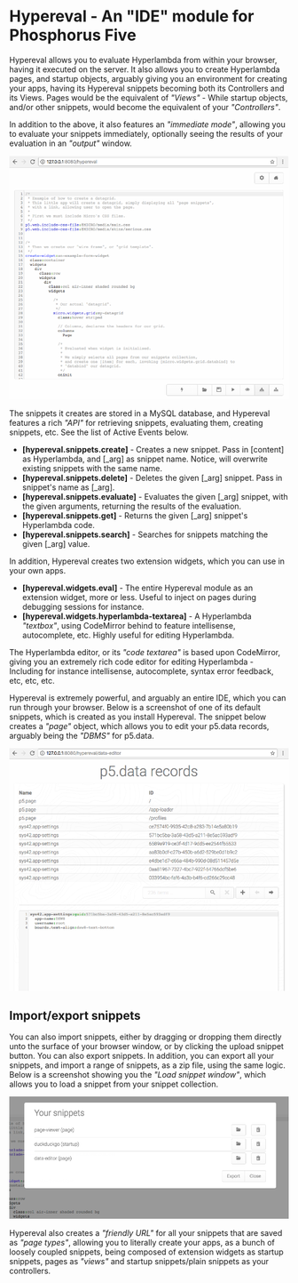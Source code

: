 
# Hypereval - An "IDE" module for Phosphorus Five

Hypereval allows you to evaluate Hyperlambda from within your browser, having it executed
on the server. It also allows you to create Hyperlambda pages, and startup objects, arguably
giving you an environment for creating your apps, having its Hypereval snippets becoming both 
its Controllers and its Views. Pages would be the equivalent of _"Views"_ - While startup objects, 
and/or other snippets, would become the equivalent of your _"Controllers"_.

In addition to the above, it also features an _"immediate mode"_, allowing you to evaluate your
snippets immediately, optionally seeing the results of your evaluation in an _"output"_ window.

![alt screenshot](media/screenshot-hypereval-2.png)

The snippets it creates are stored in a MySQL database, and Hypereval features a rich _"API"_
for retrieving snippets, evaluating them, creating snippets, etc. See the list of Active Events
below.

* __[hypereval.snippets.create]__ - Creates a new snippet. Pass in [content] as Hyperlambda, and [_arg] as snippet name. Notice, will overwrite existing snippets with the same name.
* __[hypereval.snippets.delete]__ - Deletes the given [_arg] snippet. Pass in snippet's name as [_arg].
* __[hypereval.snippets.evaluate]__ - Evaluates the given [_arg] snippet, with the given arguments, returning the results of the evaluation.
* __[hypereval.snippets.get]__ - Returns the given [_arg] snippet's Hyperlambda code.
* __[hypereval.snippets.search]__ - Searches for snippets matching the given [_arg] value.

In addition, Hypereval creates two extension widgets, which you can use in your own apps.

* __[hypereval.widgets.eval]__ - The entire Hypereval module as an extension widget, more or less. Useful to inject on pages during debugging sessions for instance.
* __[hypereval.widgets.hyperlambda-textarea]__ - A Hyperlambda _"textbox"_, using CodeMirror behind to feature intellisense, autocomplete, etc. Highly useful for editing Hyperlambda.

The Hyperlambda editor, or its _"code textarea"_ is based upon CodeMirror, giving you an extremely rich code editor for editing Hyperlambda -
Including for instance intellisense, autocomplete, syntax error feedback, etc, etc, etc.

Hypereval is extremely powerful, and arguably an entire IDE, which you can run through your browser. Below is a screenshot of one of its default
snippets, which is created as you install Hypereval. The snippet below creates a _"page"_ object, which allows you to edit your p5.data records,
arguably being the _"DBMS"_ for p5.data.

![alt screenshot](media/hypereval-data-editor-snippet.png)

## Import/export snippets

You can also import snippets, either by dragging or dropping them directly unto the surface of your browser window, or by clicking the 
upload snippet button. You can also export snippets. In addition, you can export all your snippets, and import a range of snippets, as a zip
file, using the same logic. Below is a screenshot showing you the _"Load snippet window"_, which allows you to load a snippet from your snippet
collection.

![alt screenshot](media/hypereval-load-snippet.png)

Hypereval also creates a _"friendly URL"_ for all your snippets that are saved as _"page types"_, allowing you to literally create your apps,
as a bunch of loosely coupled snippets, being composed of extension widgets as startup snippets, pages as _"views"_ and startup snippets/plain snippets
as your controllers.

